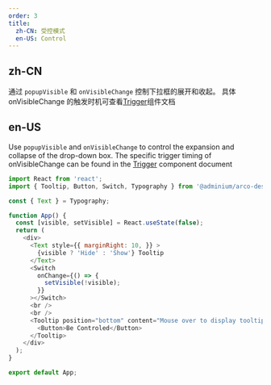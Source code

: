 ```yaml
---
order: 3
title:
  zh-CN: 受控模式
  en-US: Control
---
```


## zh-CN

通过 `popupVisible` 和 `onVisibleChange` 控制下拉框的展开和收起。
具体 onVisibleChange 的触发时机可查看[Trigger](/react/components/trigger#受控用法)组件文档

## en-US

Use `popupVisible` and `onVisibleChange` to control the expansion and collapse of the drop-down box.
The specific trigger timing of onVisibleChange can be found in the [Trigger](/react/components/trigger#controlled-usage) component document

```js
import React from 'react';
import { Tooltip, Button, Switch, Typography } from '@adminium/arco-design';

const { Text } = Typography;

function App() {
  const [visible, setVisible] = React.useState(false);
  return (
    <div>
      <Text style={{ marginRight: 10, }} >
        {visible ? 'Hide' : 'Show'} Tooltip
      </Text>
      <Switch
        onChange={() => {
          setVisible(!visible);
        }}
      ></Switch>
      <br />
      <br />
      <Tooltip position="bottom" content="Mouse over to display tooltip" popupVisible={visible}>
        <Button>Be Controled</Button>
      </Tooltip>
    </div>
  );
}

export default App;
```
